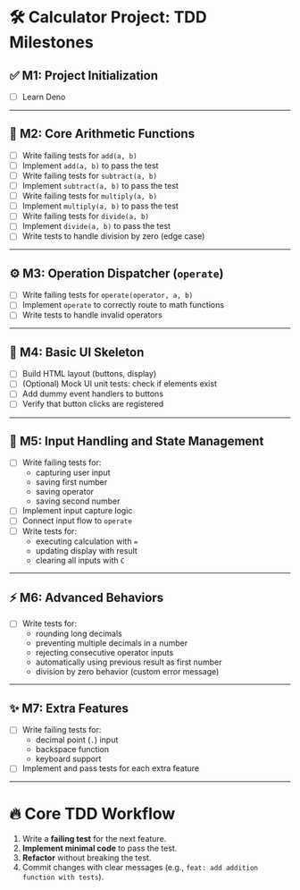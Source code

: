 # 🛠 Calculator Project: TDD Milestones

## ✅ M1: Project Initialization
- [ ] Learn Deno

---

## 🔢 M2: Core Arithmetic Functions
- [ ] Write failing tests for `add(a, b)`
- [ ] Implement `add(a, b)` to pass the test
- [ ] Write failing tests for `subtract(a, b)`
- [ ] Implement `subtract(a, b)` to pass the test
- [ ] Write failing tests for `multiply(a, b)`
- [ ] Implement `multiply(a, b)` to pass the test
- [ ] Write failing tests for `divide(a, b)`
- [ ] Implement `divide(a, b)` to pass the test
- [ ] Write tests to handle division by zero (edge case)

---

## ⚙️ M3: Operation Dispatcher (`operate`)
- [ ] Write failing tests for `operate(operator, a, b)`
- [ ] Implement `operate` to correctly route to math functions
- [ ] Write tests to handle invalid operators

---

## 🎨 M4: Basic UI Skeleton
- [ ] Build HTML layout (buttons, display)
- [ ] (Optional) Mock UI unit tests: check if elements exist
- [ ] Add dummy event handlers to buttons
- [ ] Verify that button clicks are registered

---

## 🧠 M5: Input Handling and State Management
- [ ] Write failing tests for:
  - capturing user input
  - saving first number
  - saving operator
  - saving second number
- [ ] Implement input capture logic
- [ ] Connect input flow to `operate`
- [ ] Write tests for:
  - executing calculation with `=`
  - updating display with result
  - clearing all inputs with `C`

---

## ⚡ M6: Advanced Behaviors
- [ ] Write tests for:
  - rounding long decimals
  - preventing multiple decimals in a number
  - rejecting consecutive operator inputs
  - automatically using previous result as first number
  - division by zero behavior (custom error message)

---

## ✨ M7: Extra Features
- [ ] Write failing tests for:
  - decimal point (`.`) input
  - backspace function
  - keyboard support
- [ ] Implement and pass tests for each extra feature

---

# 🔥 Core TDD Workflow
1. Write a **failing test** for the next feature.
2. **Implement minimal code** to pass the test.
3. **Refactor** without breaking the test.
4. Commit changes with clear messages (e.g., `feat: add addition function with tests`).

